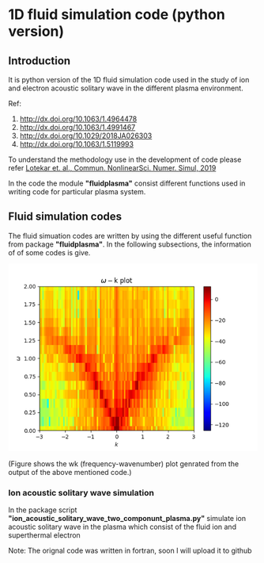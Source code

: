 # 1D fluid simulation code (python version)

## Introduction 
It is python version of the 1D fluid simulation code used in the study of 
ion and electron acoustic solitary wave in the different plasma environment. 

Ref:
1. http://dx.doi.org/10.1063/1.4964478
2. http://dx.doi.org/10.1063/1.4991467
3. http://dx.doi.org/10.1029/2018JA026303
4. http://dx.doi.org/10.1063/1.5119993

To understand the methodology use in the development of code please 
refer [Lotekar et. al., Commun. NonlinearSci. Numer. Simul, 2019](http://dx.doi.org/10.1016/j.cnsns.2018.07.041)

In the code the module **"fluidplasma"** consist different functions used in
writing code for particular plasma system. 

## Fluid simulation codes 

The fluid simuation codes are written by using the different useful function from
package **"fluidplasma"**. In the following subsections, the information of
of some codes is give. 

![wkplot](./figures/wkplot.png)

(Figure shows the wk (frequency-wavenumber) plot genrated from the output of the above
mentioned code.)

### Ion acoustic solitary wave simulation 
In the package script **"ion_acoustic_solitary_wave_two_componunt_plasma.py"** simulate
ion acoustic solitary wave in the plasma which consist of the fluid ion and 
superthermal electron 






Note: The orignal code was written in fortran, soon I will upload it
to github 
